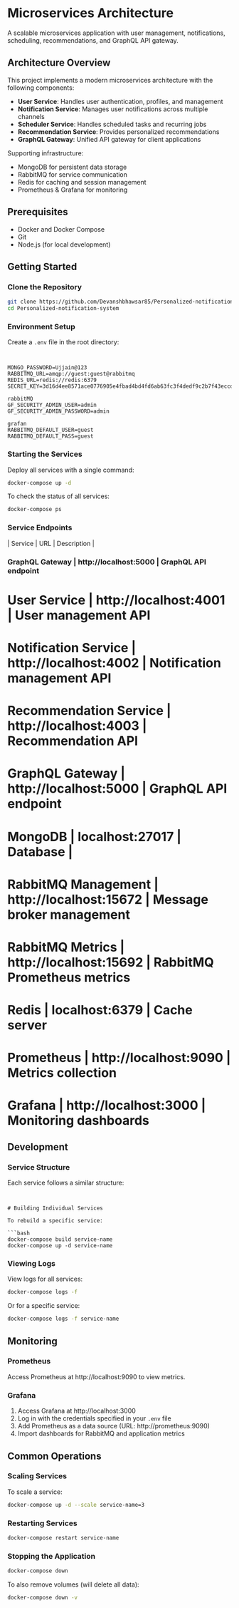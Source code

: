 # Microservices Architecture

A scalable microservices application with user management, notifications, scheduling, recommendations, and GraphQL API gateway.

## Architecture Overview

This project implements a modern microservices architecture with the following components:

- **User Service**: Handles user authentication, profiles, and management
- **Notification Service**: Manages user notifications across multiple channels
- **Scheduler Service**: Handles scheduled tasks and recurring jobs
- **Recommendation Service**: Provides personalized recommendations
- **GraphQL Gateway**: Unified API gateway for client applications

Supporting infrastructure:

- MongoDB for persistent data storage
- RabbitMQ for service communication
- Redis for caching and session management
- Prometheus & Grafana for monitoring

## Prerequisites

- Docker and Docker Compose
- Git
- Node.js (for local development)

## Getting Started

### Clone the Repository

```bash
git clone https://github.com/Devanshbhawsar85/Personalized-notification-system
cd Personalized-notification-system
```

### Environment Setup

Create a `.env` file in the root directory:

```


MONGO_PASSWORD=Ujjain@123
RABBITMQ_URL=amqp://guest:guest@rabbitmq
REDIS_URL=redis://redis:6379
SECRET_KEY=3d16d4ee8571ace0776905e4fbad4bd4fd6ab63fc3f4dedf9c2b7f43eccda535ffdc902fbe7b3c09970a70329517090deab106d814e2a57d6548889793e23937

rabbitMQ
GF_SECURITY_ADMIN_USER=admin
GF_SECURITY_ADMIN_PASSWORD=admin

grafan
RABBITMQ_DEFAULT_USER=guest
RABBITMQ_DEFAULT_PASS=guest
```

### Starting the Services

Deploy all services with a single command:

```bash
docker-compose up -d
```

To check the status of all services:

```bash
docker-compose ps
```

### Service Endpoints

| Service | URL | Description |

### GraphQL Gateway | http://localhost:5000 | GraphQL API endpoint

# User Service | http://localhost:4001 | User management API

# Notification Service | http://localhost:4002 | Notification management API

# Recommendation Service | http://localhost:4003 | Recommendation API

# GraphQL Gateway | http://localhost:5000 | GraphQL API endpoint

# MongoDB | localhost:27017 | Database |

# RabbitMQ Management | http://localhost:15672 | Message broker management

# RabbitMQ Metrics | http://localhost:15692 | RabbitMQ Prometheus metrics

# Redis | localhost:6379 | Cache server

# Prometheus | http://localhost:9090 | Metrics collection

# Grafana | http://localhost:3000 | Monitoring dashboards

## Development

### Service Structure

Each service follows a similar structure:

````


# Building Individual Services

To rebuild a specific service:

```bash
docker-compose build service-name
docker-compose up -d service-name
````

### Viewing Logs

View logs for all services:

```bash
docker-compose logs -f
```

Or for a specific service:

```bash
docker-compose logs -f service-name
```

## Monitoring

### Prometheus

Access Prometheus at http://localhost:9090 to view metrics.

### Grafana

1. Access Grafana at http://localhost:3000
2. Log in with the credentials specified in your `.env` file
3. Add Prometheus as a data source (URL: http://prometheus:9090)
4. Import dashboards for RabbitMQ and application metrics

## Common Operations

### Scaling Services

To scale a service:

```bash
docker-compose up -d --scale service-name=3
```

### Restarting Services

```bash
docker-compose restart service-name
```

### Stopping the Application

```bash
docker-compose down
```

To also remove volumes (will delete all data):

```bash
docker-compose down -v
```
